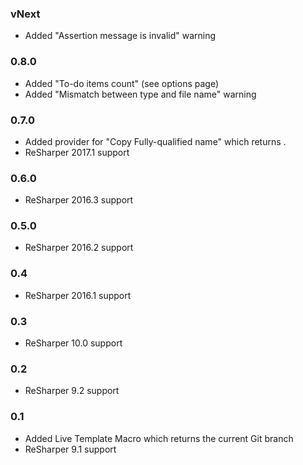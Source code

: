 ### vNext ###
- Added "Assertion message is invalid" warning

### 0.8.0 ###
- Added "To-do items count" (see options page)
- Added "Mismatch between type and file name" warning

### 0.7.0 ###
- Added provider for "Copy Fully-qualified name" which returns <TypeShortName>.<MemberShortName>
- ReSharper 2017.1 support

### 0.6.0 ###
- ReSharper 2016.3 support

### 0.5.0 ###
- ReSharper 2016.2 support

### 0.4 ###
- ReSharper 2016.1 support

### 0.3 ###
- ReSharper 10.0 support

### 0.2 ###
- ReSharper 9.2 support

### 0.1 ###
- Added Live Template Macro which returns the current Git branch
- ReSharper 9.1 support
